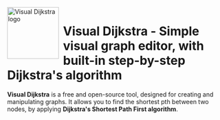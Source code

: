 <img width="120" height="120" align="left" style="float: left; margin: 0 10px 0 0;" alt="Visual Dijkstra logo" src="https://raw.githubusercontent.com/Samuele458/visual-dijkstra/main/img/visual-dijkstra-logo.png">

# Visual Dijkstra - Simple visual graph editor, with built-in step-by-step Dijkstra's algorithm


**Visual Dijkstra** is a free and open-source tool, designed for creating and manipulating graphs. It allows you to find the shortest pth between two nodes, by applying **Dijkstra's Shortest Path First algorithm**. 
